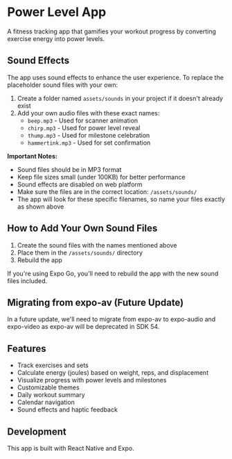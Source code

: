 # Power Level App

A fitness tracking app that gamifies your workout progress by converting exercise energy into power levels.

## Sound Effects

The app uses sound effects to enhance the user experience. To replace the placeholder sound files with your own:

1. Create a folder named `assets/sounds` in your project if it doesn't already exist
2. Add your own audio files with these exact names:
   - `beep.mp3` - Used for scanner animation
   - `chirp.mp3` - Used for power level reveal
   - `thump.mp3` - Used for milestone celebration
   - `hammertink.mp3` - Used for set confirmation

**Important Notes:**
- Sound files should be in MP3 format
- Keep file sizes small (under 100KB) for better performance
- Sound effects are disabled on web platform
- Make sure the files are in the correct location: `/assets/sounds/`
- The app will look for these specific filenames, so name your files exactly as shown above

## How to Add Your Own Sound Files

1. Create the sound files with the names mentioned above
2. Place them in the `/assets/sounds/` directory
3. Rebuild the app

If you're using Expo Go, you'll need to rebuild the app with the new sound files included.

## Migrating from expo-av (Future Update)

In a future update, we'll need to migrate from expo-av to expo-audio and expo-video as expo-av will be deprecated in SDK 54.

## Features

- Track exercises and sets
- Calculate energy (joules) based on weight, reps, and displacement
- Visualize progress with power levels and milestones
- Customizable themes
- Daily workout summary
- Calendar navigation
- Sound effects and haptic feedback

## Development

This app is built with React Native and Expo.